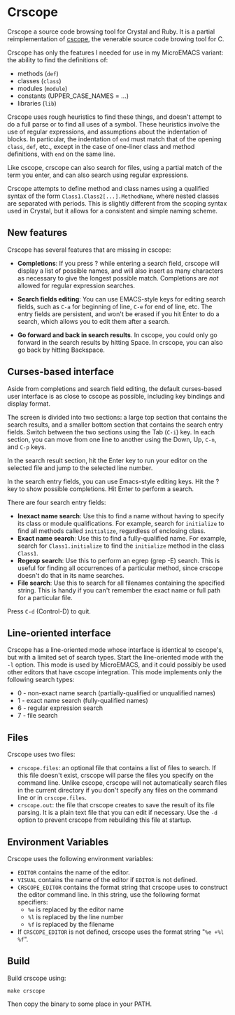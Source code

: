 # Crscope

Crscope a source code browsing tool
for Crystal and Ruby.  It is a partial reimplementation of
[cscope](https://cscope.sourceforge.net/), the venerable source code browing tool for C.

Crscope has only the features I needed for use in
my MicroEMACS variant: the ability to find the definitions of:

* methods (`def`)
* classes (`class`)
* modules (`module`)
* constants (UPPER_CASE_NAMES = ...)
* libraries (`lib`)

Crscope uses rough heuristics to find these things, and doesn't attempt to do a full parse or to find
all uses of a symbol.  These heuristics involve the use of regular expressions,
and assumptions about the indentation of blocks.  In particular, the indentation of
`end` must match that of the opening `class`, `def`, etc., except
in the case of one-liner class and method definitions, with `end` on
the same line.

Like cscope, crscope can also search for files, using a partial match of the term you enter, and
can also search using regular expressions.

Crscope attempts to define method and class names using a qualified
syntax of the form `Class1.Class2[...].MethodName`, where nested
classes are separated with periods.  This is slightly different from
the scoping syntax used in Crystal, but it allows for a consistent and
simple naming scheme.

## New features

Crscope has several features that are missing in cscope:

* **Completions**:  If you
press ?  while entering a search field, crscope will display a list of
possible names, and will also insert as many characters as necessary
to give the longest possible match.  Completions are *not* allowed
for regular expression searches.

* **Search fields editing**: You can use EMACS-style keys for editing
search fields, such as `C-a` for beginning of line, `C-e` for end of line, etc.
The entry fields are persistent, and won't be erased if you hit Enter to
do a search, which allows you to edit them after a search.

* **Go forward and back in search results**.  In cscope, you could only
go forward in the search results by hitting Space.  In crscope, you can also
go back by hitting Backspace.

## Curses-based interface

Aside from completions and search field editing, the default curses-based user interface is
as close to cscope as possible, including key bindings and
display format.

The screen is divided into two sections: a large top section that contains
the search results, and a smaller bottom section that contains the search
entry fields.  Switch between the two sections using the Tab (`C-i`) key.
In each section, you can move from one line to another using
the Down, Up, `C-n`, and `C-p` keys.

In the search result section, hit the Enter key to run your editor on
the selected file and jump to the selected line number. 

In the search entry fields, you can use Emacs-style editing keys.  Hit
the ? key to show possible completions.  Hit Enter to perform a search.

There are four search entry fields:

* **Inexact name search**: Use this to find a name without having to specify
  its class or module qualifications.  For example, search for `initialize`
  to find all methods called `initialize`, regardless of enclosing class.
* **Exact name search**: Use this to find a fully-qualified name.  For example,
  search for `Class1.initialize` to find the `initialize` method in the
  class `Class1`.
* **Regexp search**: Use this to perform an egrep (grep -E) search.  This
  is useful for finding all occurrences of a particular method, since
  crscope doesn't do that in its name searches.
* **File search**: Use this to search for all filenames containing the specified string.
  This is handy if you can't remember the exact name or full path for a particular file.

Press `C-d` (Control-D) to quit.

## Line-oriented interface

Crscope has a line-oriented mode whose interface is identical to cscope's, but with
a limited set of search types.  Start the line-oriented mode with the `-l` option.
This mode is used by MicroEMACS, and it could possibly be used other editors
that have cscope integration.  This mode implements only the following search types:

* 0 - non-exact name search (partially-qualified or unqualified names)
* 1 - exact name search (fully-qualified names)
* 6 - regular expression search
* 7 - file search

## Files

Crscope uses two files:

* `crscope.files`: an optional file that contains a
  list of files to search.  If this file doesn't exist, crscope will parse the
  files you specify on the command line.  Unlike cscope, crscope will
  not automatically search files in the current directory if you don't
  specify any files on the command line or in `crscope.files`.
* `crscope.out`: the file that crscope creates to save the result of its file parsing.
  It is a plain text file that you can edit if
  necessary.  Use the `-d` option to prevent crscope from rebuilding
  this file at startup.

## Environment Variables

Crscope uses the following environment variables:

* `EDITOR` contains the name of the editor.
* `VISUAL` contains the name of the editor if `EDITOR` is not defined.
* `CRSCOPE_EDITOR` contains the format string that crscope uses to
  construct the editor command line.  In this string, use the following
  format specifiers:
  - `%e` is replaced by the editor name
  - `%l` is replaced by the line number
  - `%f` is replaced by the filename 
* If `CRSCOPE_EDITOR` is not defined, crscope uses the format string
  "`%e +%l %f`".

## Build

Build crscope using:

    make crscope

Then copy the binary to some place in your PATH.
